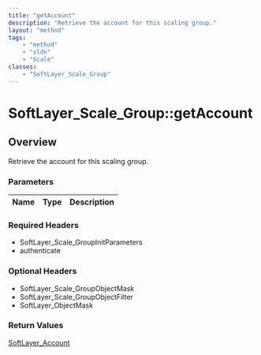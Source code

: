 ```yaml
---
title: "getAccount"
description: "Retrieve the account for this scaling group."
layout: "method"
tags:
    - "method"
    - "sldn"
    - "Scale"
classes:
    - "SoftLayer_Scale_Group"
---
```

# SoftLayer_Scale_Group::getAccount
## Overview 
Retrieve the account for this scaling group.

### Parameters 
|Name | Type | Description |
| --- | --- | --- |


### Required Headers
* SoftLayer_Scale_GroupInitParameters
* authenticate

### Optional Headers
* SoftLayer_Scale_GroupObjectMask
* SoftLayer_Scale_GroupObjectFilter
* SoftLayer_ObjectMask

### Return Values
<a href='/reference/datatypes/SoftLayer_Account'>SoftLayer_Account </a>
